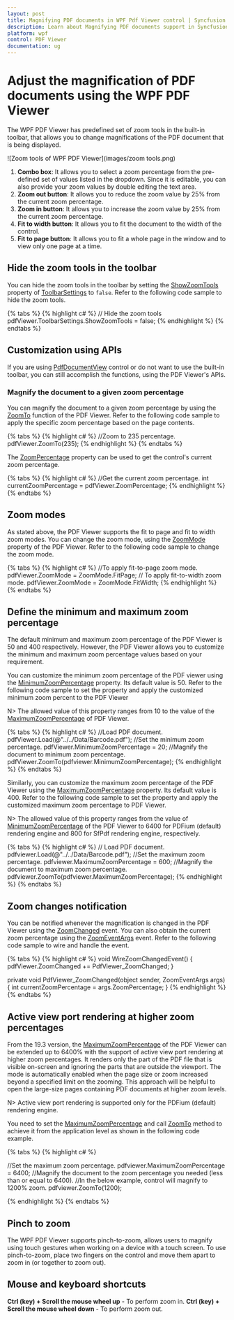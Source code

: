 ```yaml
---
layout: post
title: Magnifying PDF documents in WPF Pdf Viewer control | Syncfusion
description: Learn about Magnifying PDF documents support in Syncfusion WPF Pdf Viewer control, its elements and more.
platform: wpf
control: PDF Viewer
documentation: ug
---
```


# Adjust the magnification of PDF documents using the WPF PDF Viewer

The WPF PDF Viewer has predefined set of zoom tools in the built-in toolbar, that allows you to change magnifications of the PDF document that is being displayed.

![Zoom tools of WPF PDF Viewer](images/zoom tools.png)

1.	**Combo box**: It allows you to select a zoom percentage from the pre-defined set of values listed in the dropdown. Since it is editable, you can also provide your zoom values by double editing the text area.
2.	**Zoom out button**: It allows you to reduce the zoom value by 25% from the current zoom percentage.
3.	**Zoom in button**: It allows you to increase the zoom value by 25% from the current zoom percentage.
4.	**Fit to width button**: It allows you to fit the document to the width of the control.
5.	**Fit to page button**: It allows you to fit a whole page in the window and to view only one page at a time.

## Hide the zoom tools in the toolbar

You can hide the zoom tools in the toolbar by setting the [ShowZoomTools](https://help.syncfusion.com/cr/wpf/Syncfusion.Windows.PdfViewer.PdfViewerToolbarSettings.html#Syncfusion_Windows_PdfViewer_PdfViewerToolbarSettings_ShowZoomTools) property of [ToolbarSettings](https://help.syncfusion.com/cr/wpf/Syncfusion.Windows.PdfViewer.PdfViewerControl.html#Syncfusion_Windows_PdfViewer_PdfViewerControl_ToolbarSettings) to `false`. Refer to the following code sample to hide the zoom tools.

{% tabs %}
{% highlight c# %}
// Hide the zoom tools
pdfViewer.ToolbarSettings.ShowZoomTools = false;
{% endhighlight %}
{% endtabs %}

## Customization using APIs

If you are using [PdfDocumentView](https://help.syncfusion.com/cr/wpf/Syncfusion.Windows.PdfViewer.PdfDocumentView.html) control or do not want to use the built-in toolbar, you can still accomplish the functions, using the PDF Viewer's APIs. 

### Magnify the document to a given zoom percentage

You can magnify the document to a given zoom percentage by using the [ZoomTo](https://help.syncfusion.com/cr/wpf/Syncfusion.Windows.PdfViewer.PdfViewerControl.html#Syncfusion_Windows_PdfViewer_PdfViewerControl_ZoomTo_System_Int32_) function of the PDF Viewer. Refer to the following code sample to apply the specific zoom percentage based on the page contents.

{% tabs %}
{% highlight c# %}
//Zoom to 235 percentage.
pdfViewer.ZoomTo(235);
{% endhighlight %}
{% endtabs %}

The [ZoomPercentage](https://help.syncfusion.com/cr/wpf/Syncfusion.Windows.PdfViewer.PdfViewerControl.html#Syncfusion_Windows_PdfViewer_PdfViewerControl_ZoomPercentage) property can be used to get the control's current zoom percentage.

{% tabs %}
{% highlight c# %}
//Get the current zoom percentage.
int currentZoomPercentage = pdfViewer.ZoomPercentage;
{% endhighlight %}
{% endtabs %}

## Zoom modes

As stated above, the PDF Viewer supports the fit to page and fit to width zoom modes. You can change the zoom mode, using the [ZoomMode](https://help.syncfusion.com/cr/wpf/Syncfusion.Windows.PdfViewer.PdfViewerControl.html#Syncfusion_Windows_PdfViewer_PdfViewerControl_ZoomMode) property of the PDF Viewer. Refer to the following code sample to change the zoom mode.

{% tabs %}
{% highlight c# %}
//To apply fit-to-page zoom mode.
pdfViewer.ZoomMode = ZoomMode.FitPage;
// To apply fit-to-width zoom mode.
pdfViewer.ZoomMode = ZoomMode.FitWidth;
{% endhighlight %}
{% endtabs %}

## Define the minimum and maximum zoom percentage

The default minimum and maximum zoom percentage of the PDF Viewer is 50 and 400 respectively. However, the PDF Viewer allows you to customize the minimum and maximum zoom percentage values based on your requirement.

You can customize the minimum zoom percentage of the PDF viewer using the [MinimumZoomPercentage](https://help.syncfusion.com/cr/wpf/Syncfusion.Windows.PdfViewer.PdfViewerControl.html#Syncfusion_Windows_PdfViewer_PdfViewerControl_MinimumZoomPercentage) property. Its default value is 50. Refer to the following code sample to set the property and apply the customized minimum zoom percent to the PDF Viewer

N> The allowed value of this property ranges from 10 to the value of the [MaximumZoomPercentage](https://help.syncfusion.com/cr/wpf/Syncfusion.Windows.PdfViewer.PdfViewerControl.html#Syncfusion_Windows_PdfViewer_PdfViewerControl_MaximumZoomPercentage) of PDF Viewer.

{% tabs %}
{% highlight c# %}
//Load PDF document.
pdfViewer.Load(@"../../Data/Barcode.pdf");
//Set the minimum zoom percentage.
pdfViewer.MinimumZoomPercentage = 20;
//Magnify the document to minimum zoom percentage.
pdfViewer.ZoomTo(pdfviewer.MinimumZoomPercentage);
{% endhighlight %}
{% endtabs %}

Similarly, you can customize the maximum zoom percentage of the PDF Viewer using the [MaximumZoomPercentage](https://help.syncfusion.com/cr/wpf/Syncfusion.Windows.PdfViewer.PdfViewerControl.html#Syncfusion_Windows_PdfViewer_PdfViewerControl_MaximumZoomPercentage) property. Its default value is 400. Refer to the following code sample to set the property and apply the customized maximum zoom percentage to PDF Viewer.

N> The allowed value of this property ranges from the value of [MinimumZoomPercentage](https://help.syncfusion.com/cr/wpf/Syncfusion.Windows.PdfViewer.PdfViewerControl.html#Syncfusion_Windows_PdfViewer_PdfViewerControl_MinimumZoomPercentage) of the PDF Viewer to 6400 for PDFium (default) rendering engine and 800 for SfPdf rendering engine, respectively.

{% tabs %}
{% highlight c# %}
// Load PDF document.
pdfviewer.Load(@"../../Data/Barcode.pdf");
//Set the maximum zoom percentage.
pdfviewer.MaximumZoomPercentage = 600;
//Magnify the document to maximum zoom percentage.
pdfviewer.ZoomTo(pdfviewer.MaximumZoomPercentage);
{% endhighlight %}
{% endtabs %}

## Zoom changes notification

You can be notified whenever the magnification is changed in the PDF Viewer using the [ZoomChanged](https://help.syncfusion.com/cr/wpf/Syncfusion.Windows.PdfViewer.PdfViewerControl.html#Syncfusion_Windows_PdfViewer_PdfViewerControl_ZoomChanged) event. You can also obtain the current zoom percentage using the [ZoomEventArgs](https://help.syncfusion.com/cr/wpf/Syncfusion.Windows.PdfViewer.ZoomEventArgs.html) event. Refer to the following code sample to wire and handle the event.

{% tabs %}
{% highlight c# %}
void WireZoomChangedEvent()
{
    pdfViewer.ZoomChanged += PdfViewer_ZoomChanged;
}

private void PdfViewer_ZoomChanged(object sender, ZoomEventArgs args)
{
    int currentZoomPercentage = args.ZoomPercentage;
}
{% endhighlight %}
{% endtabs %}

## Active view port rendering at higher zoom percentages

From the 19.3 version, the [MaximumZoomPercentage](https://help.syncfusion.com/cr/wpf/Syncfusion.Windows.PdfViewer.PdfViewerControl.html#Syncfusion_Windows_PdfViewer_PdfViewerControl_MaximumZoomPercentage) of the PDF Viewer can be extended up to 6400% with the support of active view port rendering at higher zoom percentages. It renders only the part of the PDF file that is visible on-screen and ignoring the parts that are outside the viewport. The mode is automatically enabled when the page size or zoom increased beyond a specified limit on the zooming.  This approach will be helpful to open the large-size pages containing PDF documents at higher zoom levels.

N> Active view port rendering is supported only for the PDFium (default) rendering engine.

You need to set the [MaximumZoomPercentage](https://help.syncfusion.com/cr/wpf/Syncfusion.Windows.PdfViewer.PdfViewerControl.html#Syncfusion_Windows_PdfViewer_PdfViewerControl_MaximumZoomPercentage) and call [ZoomTo](https://help.syncfusion.com/cr/wpf/Syncfusion.Windows.PdfViewer.PdfViewerControl.html#Syncfusion_Windows_PdfViewer_PdfViewerControl_ZoomTo_System_Int32_) method to achieve it from the application level as shown in the following code example. 

{% tabs %}
{% highlight c# %}

//Set the maximum zoom percentage.
pdfviewer.MaximumZoomPercentage = 6400;
//Magnify the document to the zoom percentage you needed (less than or equal to 6400).
//In the below example, control will magnify to 1200% zoom.
pdfviewer.ZoomTo(1200);

{% endhighlight %}
{% endtabs %}

## Pinch to zoom

The WPF PDF Viewer supports pinch-to-zoom, allows users to magnify using touch gestures when working on a device with a touch screen. To use pinch-to-zoom, place two fingers on the control and move them apart to zoom in (or together to zoom out).

## Mouse and keyboard shortcuts

**Ctrl (key) + Scroll the mouse wheel up** - To perform zoom in.
**Ctrl (key) + Scroll the mouse wheel down** - To perform zoom out.
